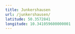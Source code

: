 ```yaml
---
title: Junkershausen
url: /junkershausen/
latitude: 50.3572841
longitude: 10.341059600000001
---
```

